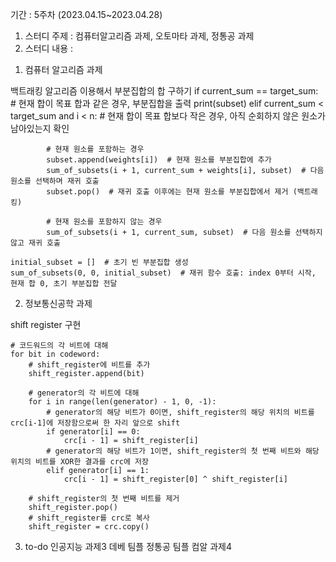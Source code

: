 기간 : 5주차 (2023.04.15~2023.04.28)

1. 스터디 주제 : 컴퓨터알고리즘 과제, 오토마타 과제, 정통공 과제
2. 스터디 내용 : 

1) 컴퓨터 알고리즘 과제 

백트래킹 알고리즘 이용해서 부분집합의 합 구하기
        if current_sum == target_sum:
            # 현재 합이 목표 합과 같은 경우, 부분집합을 출력
            print(subset)
        elif current_sum < target_sum and i < n:
            # 현재 합이 목표 합보다 작은 경우, 아직 순회하지 않은 원소가 남아있는지 확인

            # 현재 원소를 포함하는 경우
            subset.append(weights[i])  # 현재 원소를 부분집합에 추가
            sum_of_subsets(i + 1, current_sum + weights[i], subset)  # 다음 원소를 선택하며 재귀 호출
            subset.pop()  # 재귀 호출 이후에는 현재 원소를 부분집합에서 제거 (백트래킹)

            # 현재 원소를 포함하지 않는 경우
            sum_of_subsets(i + 1, current_sum, subset)  # 다음 원소를 선택하지 않고 재귀 호출

    initial_subset = []  # 초기 빈 부분집합 생성
    sum_of_subsets(0, 0, initial_subset)  # 재귀 함수 호출: index 0부터 시작, 현재 합 0, 초기 부분집합 전달


2) 정보통신공학 과제 

shift register 구현

    # 코드워드의 각 비트에 대해
    for bit in codeword:
        # shift_register에 비트를 추가
        shift_register.append(bit)

        # generator의 각 비트에 대해
        for i in range(len(generator) - 1, 0, -1):
            # generator의 해당 비트가 0이면, shift_register의 해당 위치의 비트를 crc[i-1]에 저장함으로써 한 자리 앞으로 shift
            if generator[i] == 0:
                crc[i - 1] = shift_register[i]
            # generator의 해당 비트가 1이면, shift_register의 첫 번째 비트와 해당 위치의 비트를 XOR한 결과를 crc에 저장
            elif generator[i] == 1:
                crc[i - 1] = shift_register[0] ^ shift_register[i]

        # shift_register의 첫 번째 비트를 제거
        shift_register.pop()
        # shift_register를 crc로 복사
        shift_register = crc.copy()

3) to-do 
인공지능 과제3 
데베 팀플
정통공 팀플
컴알 과제4